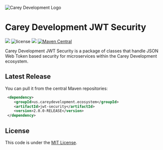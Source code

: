 ![Carey Development Logo](http://careydevelopment.us/img/branding/careydevelopment-logo-sm.png)

# Carey Development JWT Security 
![](https://img.shields.io/badge/jdk-11-blue.svg) ![license](https://img.shields.io/badge/license-MIT-blue.svg) 
![](https://img.shields.io/badge/maven-3.6.3-blue.svg)
[![Maven Central](https://maven-badges.herokuapp.com/maven-central/us.careydevelopment.ecosystem/jwt-security/badge.svg)](https://search.maven.org/artifact/us.careydevelopment.ecosystem/jwt-security/2.0.0-RELEASE/jar)




Carey Development JWT Security is a package of classes that handle JSON Web Token based security for microservices within the Carey Development ecosystem.


## Latest Release
You can pull it from the central Maven repositories:

```xml
 <dependency>
    <groupId>us.careydevelopment.ecosystem</groupId>
    <artifactId>jwt-security</artifactId>
    <version>2.0.0-RELEASE</version>
 </dependency>
```

## License
This code is under the [MIT License](https://github.com/careydevelopment/date-util/blob/main/LICENSE).
